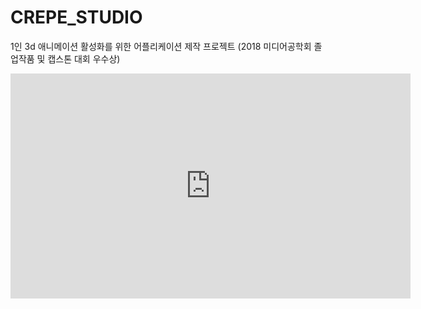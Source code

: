 # CREPE_STUDIO
1인 3d 애니메이션 활성화를 위한 어플리케이션 제작 프로젝트 (2018 미디어공학회 졸업작품 및 캡스톤 대회 우수상)
<br>
<div margin:auto>
<iframe width="640" height="360" src="https://youtu.be/9EC5jIgnba8"  
 frameborder="0" allow="autoplay; encrypted-media" allowfullscreen></iframe>  
</div>

